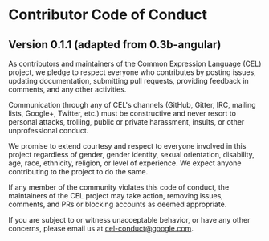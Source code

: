 # Contributor Code of Conduct
## Version 0.1.1 (adapted from 0.3b-angular)

As contributors and maintainers of the Common Expression Language
(CEL) project, we pledge to respect everyone who contributes by
posting issues, updating documentation, submitting pull requests,
providing feedback in comments, and any other activities.

Communication through any of CEL's channels (GitHub, Gitter, IRC,
mailing lists, Google+, Twitter, etc.) must be constructive and never
resort to personal attacks, trolling, public or private harassment,
insults, or other unprofessional conduct.

We promise to extend courtesy and respect to everyone involved in this
project regardless of gender, gender identity, sexual orientation,
disability, age, race, ethnicity, religion, or level of experience. We
expect anyone contributing to the project to do the same.

If any member of the community violates this code of conduct, the
maintainers of the CEL project may take action, removing issues,
comments, and PRs or blocking accounts as deemed appropriate.

If you are subject to or witness unacceptable behavior, or have any
other concerns, please email us at
[cel-conduct@google.com](mailto:cel-conduct@google.com).
